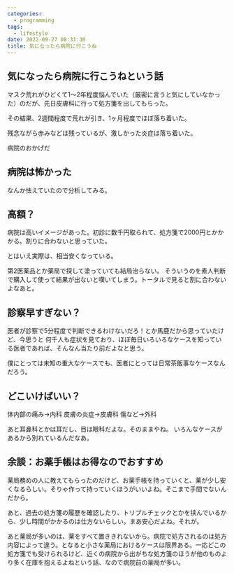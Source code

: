 ```yaml
---
categories:
  - programming
tags:
  - lifestyle
date: 2022-09-27 08:31:30
title: 気になったら病院に行こうね
---
```


<!-- toc -->

<!-- more -->

## 気になったら病院に行こうねという話

マスク荒れがひどくて1〜2年程度悩んでいた（厳密に言うと気にしていなかった）のだが、先日皮膚科に行って処方箋を出してもらった。

その結果、2週間程度で荒れが引き、1ヶ月程度でほぼ落ち着いた。

残念ながら赤みなどは残っているが、激しかった炎症は落ち着いた。

病院のおかげだ

## 病院は怖かった

なんか怯えていたので分析してみる。

## 高額？

病院は高いイメージがあった。初診に数千円取られて、処方箋で2000円とかかかる。割りに合わないと思っていた。

とはいえ実際は、相当安くなっている。

第2医薬品とか薬局で探して塗っていても結局治らない。
そういうのを素人判断で購入して使って結果が出ないと嘆いてしまう。トータルで見ると割に合わないよなあと。

## 診察早すぎない？

医者が診察で5分程度で判断できるわけないだろ！とか馬鹿だから思っていたけど、今思うと
何千人も症状を見ており、ほぼ毎日いろいろなケースを知っている医者であれば、そんなん当たり前だよなと思う。

僕にとっては未知の重大なケースでも、医者にとっては日常茶飯事なケースなんだろう。

## どこいけばいい？

体内部の痛み→内科
皮膚の炎症→皮膚科
傷など→外科

あと耳鼻科とかは耳だし、目は眼科だよな。そのままやね。
いろんなケースがあるから別れているんだなあ。

## 余談：お薬手帳はお得なのでおすすめ

薬局務めの人に教えてもらったのだけど、お薬手帳を持っていくと、薬が少し安くなるらしい。そりゃ作って持っていくほうがいいよね。そこまで手間でないんだから。

あと、過去の処方箋の履歴を確認したり、トリプルチェックとかを挟んでいるから、少し時間がかかるのは仕方ないらしい。まあ安心だよね。それが。

あと薬局が多いのは、薬をすべて置ききれないから。病院で処方されるのは処方内容によって違う。となると小さな薬局におけるケースは限界ある。一応どこの処方箋でも受けられるけど、近くの病院から出がちな処方箋のほうが他のものより多く在庫を抱えるよねという話、なので病院前の薬局が多い。